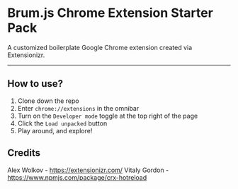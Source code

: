 # Brum.js Chrome Extension Starter Pack

A customized boilerplate Google Chrome extension created via Extensionizr.

---

## How to use?

1. Clone down the repo
2. Enter `chrome://extensions` in the omnibar
3. Turn on the `Developer mode` toggle at the top right of the page
4. Click the `Load unpacked` button
5. Play around, and explore!

## Credits

Alex Wolkov - https://extensionizr.com/
Vitaly Gordon - https://www.npmjs.com/package/crx-hotreload
